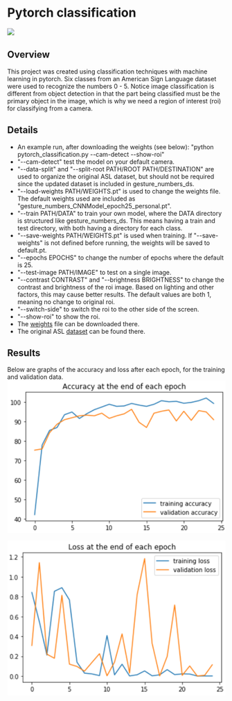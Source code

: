 # Pytorch classification
<img src="classification.gif">

## Overview
This project was created using classification techniques with machine learning in pytorch.  Six classes from an American Sign Language dataset were used to recognize the numbers 0 - 5.  Notice image classification is different from object detection in that the part being classified must be the primary object in the image, which is why we need a region of interest (roi) for classifying from a camera.

## Details
- An example run, after downloading the weights (see below): "python pytorch_classification.py --cam-detect --show-roi"
- "--cam-detect" test the model on your default camera.
- "--data-split" and "--split-root PATH/ROOT PATH/DESTINATION" are used to organize the original ASL dataset, but should not be required since the updated dataset is included in gesture_numbers_ds.
- "--load-weights PATH/WEIGHTS.pt" is used to change the weights file. The default weights used are included as "gesture_numbers_CNNModel_epoch25_personal.pt".
- "--train PATH/DATA" to train your own model, where the DATA directory is structured like gesture_numbers_ds. This means having a train and test directory, with both having a directory for each class.
- "--save-weights PATH/WEIGHTS.pt" is used when training. If "--save-weights" is not defined before running, the weights will be saved to default.pt.
- "--epochs EPOCHS" to change the number of epochs where the default is 25.
- "--test-image PATH/IMAGE" to test on a single image.
- "--contrast CONTRAST" and "--brightness BRIGHTNESS" to change the contrast and brightness of the roi image. Based on lighting and other factors, this may cause better results.  The default values are both 1, meaning no change to original roi.
- "--switch-side" to switch the roi to the other side of the screen.
- "--show-roi" to show the roi.
- The [weights](https://drive.google.com/file/d/1Hqf9vP2ywzi6o3-R_o15koSRBm_kA__p/view?usp=sharing) file can be downloaded there.
- The original ASL [dataset](https://www.kaggle.com/ardamavi/sign-language-digits-dataset) can be found there.

## Results
Below are graphs of the accuracy and loss after each epoch, for the training and validation data.
![Accuracy](Accuracy.png)

![Loss](Loss.png)
